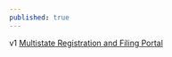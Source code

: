 ```yaml
---
published: true
---
```


v1 [Multistate Registration and Filing Portal](http://mocxd.github.io/mrfp) 